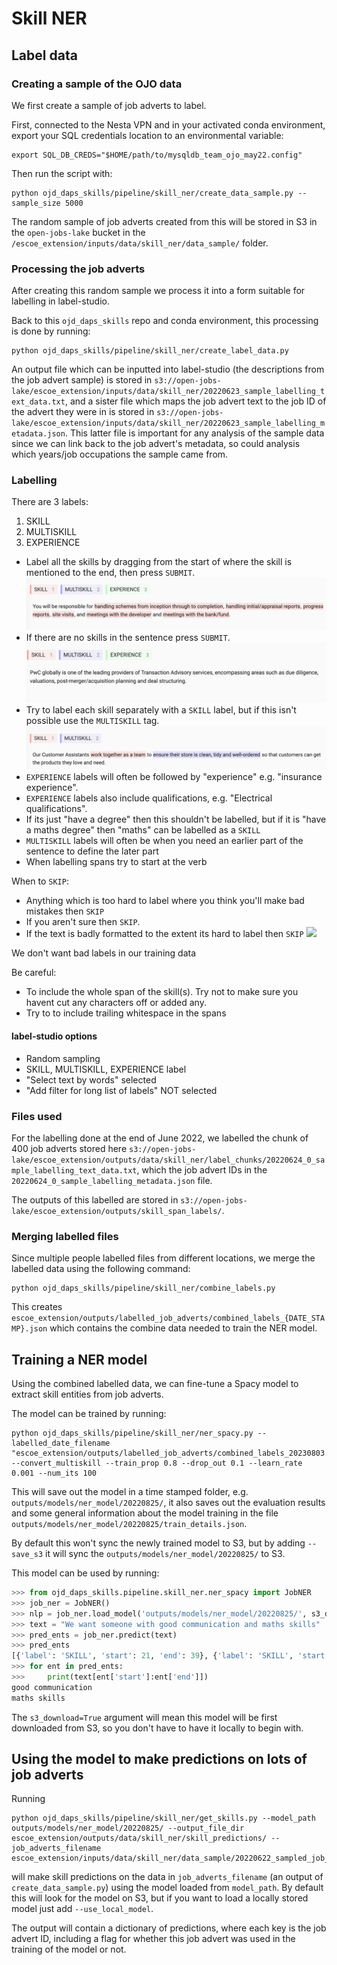 # Skill NER

## Label data

### Creating a sample of the OJO data

We first create a sample of job adverts to label.

First, connected to the Nesta VPN and in your activated conda environment, export your SQL credentials location to an environmental variable:

```
export SQL_DB_CREDS="$HOME/path/to/mysqldb_team_ojo_may22.config"
```

Then run the script with:

```
python ojd_daps_skills/pipeline/skill_ner/create_data_sample.py --sample_size 5000
```

The random sample of job adverts created from this will be stored in S3 in the `open-jobs-lake` bucket in the `/escoe_extension/inputs/data/skill_ner/data_sample/` folder.

### Processing the job adverts

After creating this random sample we process it into a form suitable for labelling in label-studio.

Back to this `ojd_daps_skills` repo and conda environment, this processing is done by running:

```
python ojd_daps_skills/pipeline/skill_ner/create_label_data.py
```

An output file which can be inputted into label-studio (the descriptions from the job advert sample) is stored in `s3://open-jobs-lake/escoe_extension/inputs/data/skill_ner/20220623_sample_labelling_text_data.txt`, and a sister file which maps the job advert text to the job ID of the advert they were in is stored in `s3://open-jobs-lake/escoe_extension/inputs/data/skill_ner/20220623_sample_labelling_metadata.json`. This latter file is important for any analysis of the sample data since we can link back to the job advert's metadata, so could analysis which years/job occupations the sample came from.

### Labelling

There are 3 labels:

1. SKILL
2. MULTISKILL
3. EXPERIENCE

- Label all the skills by dragging from the start of where the skill is mentioned to the end, then press `SUBMIT`.
  ![](./ner_label_examples/label_eg1.jpg)
- If there are no skills in the sentence press `SUBMIT`.
  ![](./ner_label_examples/label_eg5.jpg)
- Try to label each skill separately with a `SKILL` label, but if this isn't possible use the `MULTISKILL` tag.
  ![](./ner_label_examples/label_eg4.jpg)
- `EXPERIENCE` labels will often be followed by "experience" e.g. "insurance experience".
- `EXPERIENCE` labels also include qualifications, e.g. "Electrical qualifications".
- If its just "have a degree" then this shouldn't be labelled, but if it is "have a maths degree" then "maths" can be labelled as a `SKILL`
- `MULTISKILL` labels will often be when you need an earlier part of the sentence to define the later part
- When labelling spans try to start at the verb

When to `SKIP`:

- Anything which is too hard to label where you think you'll make bad mistakes then `SKIP`
- If you aren't sure then `SKIP`.
- If the text is badly formatted to the extent its hard to label then `SKIP`
  ![](./ner_label_examples/label_eg6.jpg)

We don't want bad labels in our training data

Be careful:

- To include the whole span of the skill(s). Try not to make sure you havent cut any characters off or added any.
- Try to to include trailing whitespace in the spans

#### label-studio options

- Random sampling
- SKILL, MULTISKILL, EXPERIENCE label
- "Select text by words" selected
- "Add filter for long list of labels" NOT selected

### Files used

For the labelling done at the end of June 2022, we labelled the chunk of 400 job adverts stored here `s3://open-jobs-lake/escoe_extension/outputs/data/skill_ner/label_chunks/20220624_0_sample_labelling_text_data.txt`, which the job advert IDs in the `20220624_0_sample_labelling_metadata.json` file.

The outputs of this labelled are stored in `s3://open-jobs-lake/escoe_extension/outputs/skill_span_labels/`.

### Merging labelled files

Since multiple people labelled files from different locations, we merge the labelled data using the following command:

```
python ojd_daps_skills/pipeline/skill_ner/combine_labels.py
```

This creates `escoe_extension/outputs/labelled_job_adverts/combined_labels_{DATE_STAMP}.json` which contains the combine data needed to train the NER model.

## Training a NER model

Using the combined labelled data, we can fine-tune a Spacy model to extract skill entities from job adverts.

The model can be trained by running:

```
python ojd_daps_skills/pipeline/skill_ner/ner_spacy.py --labelled_date_filename "escoe_extension/outputs/labelled_job_adverts/combined_labels_20230803.json" --convert_multiskill --train_prop 0.8 --drop_out 0.1 --learn_rate 0.001 --num_its 100
```

This will save out the model in a time stamped folder, e.g. `outputs/models/ner_model/20220825/`, it also saves out the evaluation results and some general information about the model training in the file `outputs/models/ner_model/20220825/train_details.json`.

By default this won't sync the newly trained model to S3, but by adding `--save_s3` it will sync the `outputs/models/ner_model/20220825/` to S3.

This model can be used by running:

```python
>>> from ojd_daps_skills.pipeline.skill_ner.ner_spacy import JobNER
>>> job_ner = JobNER()
>>> nlp = job_ner.load_model('outputs/models/ner_model/20220825/', s3_download=True)
>>> text = "We want someone with good communication and maths skills"
>>> pred_ents = job_ner.predict(text)
>>> pred_ents
[{'label': 'SKILL', 'start': 21, 'end': 39}, {'label': 'SKILL', 'start': 44, 'end': 56}]
>>> for ent in pred_ents:
>>>     print(text[ent['start']:ent['end']])
good communication
maths skills
```

The `s3_download=True` argument will mean this model will be first downloaded from S3, so you don't have to have it locally to begin with.

## Using the model to make predictions on lots of job adverts

Running

```
python ojd_daps_skills/pipeline/skill_ner/get_skills.py --model_path outputs/models/ner_model/20220825/ --output_file_dir escoe_extension/outputs/data/skill_ner/skill_predictions/ --job_adverts_filename escoe_extension/inputs/data/skill_ner/data_sample/20220622_sampled_job_ads.json
```

will make skill predictions on the data in `job_adverts_filename` (an output of `create_data_sample.py`) using the model loaded from `model_path`. By default this will look for the model on S3, but if you want to load a locally stored model just add `--use_local_model`.

The output will contain a dictionary of predictions, where each key is the job advert ID, including a flag for whether this job advert was used in the training of the model or not.
